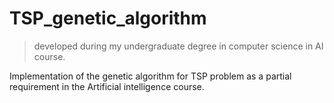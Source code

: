 # TSP_genetic_algorithm
> developed during my undergraduate degree in computer science in AI course.

Implementation of the genetic algorithm for TSP problem as a partial requirement in the Artificial intelligence course.
